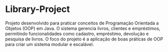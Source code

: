 # Library-Project
Projeto desenvolvido para praticar conceitos de Programação Orientada a Objetos (OOP) em Java. O sistema gerencia livros, clientes e empréstimos, permitindo funcionalidades como cadastro, empréstimo, devolução e pesquisa de livros. O foco do projeto é a aplicação de boas práticas de OOP para criar um sistema modular e escalável.
